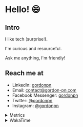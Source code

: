 # Hello! 😄

## Intro

I like tech (surprise!).

I'm curious and resourceful.

Ask me anything, I'm friendly!

## Reach me at

- LinkedIn: [gordonpn](https://www.linkedin.com/in/gordonpn/)
- Email: [contact@gordon-pn.com](mailto:contact@gordon-pn.com)
- Facebook Messenger: [gordonpn](https://www.messenger.com/t/Gordonpn)
- Twitter: [@gordonpn](https://twitter.com/Gordonpn)
- Instagram: [@gordonpn](https://www.instagram.com/gordonpn/)

<details>
  <summary>Metrics</summary>

  <img align="center" src="https://github.com/gordonpn/gordonpn/blob/master/github-metrics.svg" alt="GitHub Metrics">

</details>

<details>
  <summary>WakaTime</summary>

  <!--START_SECTION:waka-->

```text
YAML       4 hrs 36 mins   ███████████████▓░░░░░░░░░   62.45 %
Java       2 hrs 2 mins    ███████░░░░░░░░░░░░░░░░░░   27.71 %
Bash       19 mins         █░░░░░░░░░░░░░░░░░░░░░░░░   04.32 %
Markdown   18 mins         █░░░░░░░░░░░░░░░░░░░░░░░░   04.30 %
Other      4 mins          ▒░░░░░░░░░░░░░░░░░░░░░░░░   01.09 %
```

<!--END_SECTION:waka-->
</details>
